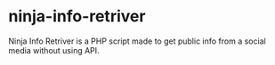 # ninja-info-retriver
Ninja Info Retriver is a PHP script made to get public info from a social media without using API.
